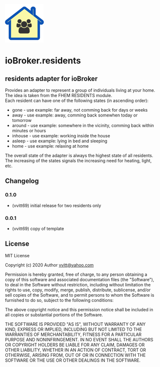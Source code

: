 ![Logo](admin/residents.png)
# ioBroker.residents

## residents adapter for ioBroker

Provides an adapter to represent a group of individuals living at your home. The idea is taken from the FHEM RESIDENTS module.<br>
Each resident can have one of the following states (in ascending order):

* gone - use example: far away, not comming back for days or weeks
* away - use example: away, comming back somewhen today or tomorrow
* around - use example: somewhere in the vicinity, comming back within minutes or hours
* inhouse - use example: working inside the house
* asleep - use example: lying in bed and sleeping
* home - use example: relaxing at home
   
The overall state of the adapter is always the highest state of all residents. The increasing of the states signals the increasing need for heating, light, etc.

## Changelog

### 0.1.0
* (vvitt69) initial release for two residents only

### 0.0.1
* (vvitt69) copy of template

## License
MIT License

Copyright (c) 2020 Author <vvitt@yahoo.com>

Permission is hereby granted, free of charge, to any person obtaining a copy
of this software and associated documentation files (the "Software"), to deal
in the Software without restriction, including without limitation the rights
to use, copy, modify, merge, publish, distribute, sublicense, and/or sell
copies of the Software, and to permit persons to whom the Software is
furnished to do so, subject to the following conditions:

The above copyright notice and this permission notice shall be included in all
copies or substantial portions of the Software.

THE SOFTWARE IS PROVIDED "AS IS", WITHOUT WARRANTY OF ANY KIND, EXPRESS OR
IMPLIED, INCLUDING BUT NOT LIMITED TO THE WARRANTIES OF MERCHANTABILITY,
FITNESS FOR A PARTICULAR PURPOSE AND NONINFRINGEMENT. IN NO EVENT SHALL THE
AUTHORS OR COPYRIGHT HOLDERS BE LIABLE FOR ANY CLAIM, DAMAGES OR OTHER
LIABILITY, WHETHER IN AN ACTION OF CONTRACT, TORT OR OTHERWISE, ARISING FROM,
OUT OF OR IN CONNECTION WITH THE SOFTWARE OR THE USE OR OTHER DEALINGS IN THE
SOFTWARE.